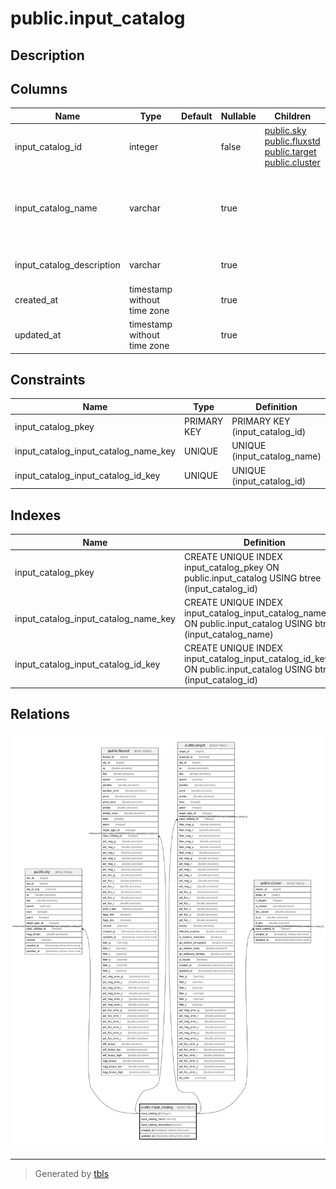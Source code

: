 # public.input_catalog

## Description

## Columns

| Name | Type | Default | Nullable | Children | Parents | Comment |
| ---- | ---- | ------- | -------- | -------- | ------- | ------- |
| input_catalog_id | integer |  | false | [public.sky](public.sky.md) [public.fluxstd](public.fluxstd.md) [public.target](public.target.md) [public.cluster](public.cluster.md) |  | Unique identifier for input catalogs |
| input_catalog_name | varchar |  | true |  |  | Name of the input catalog (e.g., Gaia DR2, HSC-SSP PDR3, etc.) |
| input_catalog_description | varchar |  | true |  |  | Description of the input catalog |
| created_at | timestamp without time zone |  | true |  |  |  |
| updated_at | timestamp without time zone |  | true |  |  |  |

## Constraints

| Name | Type | Definition |
| ---- | ---- | ---------- |
| input_catalog_pkey | PRIMARY KEY | PRIMARY KEY (input_catalog_id) |
| input_catalog_input_catalog_name_key | UNIQUE | UNIQUE (input_catalog_name) |
| input_catalog_input_catalog_id_key | UNIQUE | UNIQUE (input_catalog_id) |

## Indexes

| Name | Definition |
| ---- | ---------- |
| input_catalog_pkey | CREATE UNIQUE INDEX input_catalog_pkey ON public.input_catalog USING btree (input_catalog_id) |
| input_catalog_input_catalog_name_key | CREATE UNIQUE INDEX input_catalog_input_catalog_name_key ON public.input_catalog USING btree (input_catalog_name) |
| input_catalog_input_catalog_id_key | CREATE UNIQUE INDEX input_catalog_input_catalog_id_key ON public.input_catalog USING btree (input_catalog_id) |

## Relations

![er](public.input_catalog.svg)

---

> Generated by [tbls](https://github.com/k1LoW/tbls)
